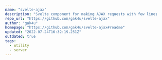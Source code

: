 ```yaml
---
name: "svelte-ajax"
description: "Svelte component for making AJAX requests with few lines of code"
repo_url: "https://github.com/gak4u/svelte-ajax"
author: "gak4u"
homepage: "https://github.com/gak4u/svelte-ajax#readme"
updated: "2022-07-24T16:32:19.251Z"
outdated: true
tags: 
  - utility
  - server
---
```

